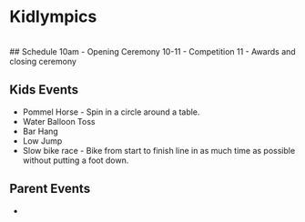 # Kidlympics
<br>
## Schedule
10am - Opening Ceremony
10-11 - Competition
11 - Awards and closing ceremony


## Kids Events

* Pommel Horse - Spin in a circle around a table. 
* Water Balloon Toss
* Bar Hang
* Low Jump
* Slow bike race - Bike from start to finish line in as much time as possible without putting a foot down.

## Parent Events

* 
